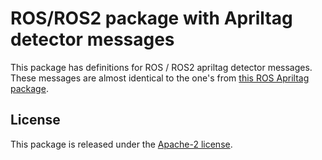 # ROS/ROS2 package with Apriltag detector messages

This package has definitions for ROS / ROS2 apriltag detector
messages. These messages are almost identical to the one's from [this
ROS Apriltag package](https://github.com/versatran01/apriltag).

## License
This package is released under the [Apache-2 license](LICENSE).
